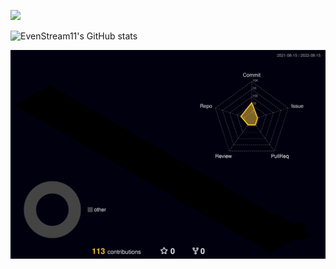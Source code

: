 ![](https://capsule-render.vercel.app/api?type=waving&height=200&text=EvenStream&fontAlign=70&fontAlignY=40&color=gradient)

![EvenStream11's GitHub stats](https://github-readme-stats.vercel.app/api?username=evenstream11&count_private=true&show_icons=true&theme=Gradient)

![](./profile-3d-contrib/profile-night-rainbow.svg)
